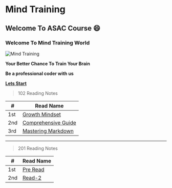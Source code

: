 # Mind Training 

## Welcome To ASAC Course :smile:


### Welcome To Mind Training World 

![Mind Training](https://i1.wp.com/www.drperlmutter.com/wp-content/uploads/2017/06/Test-Your-Brain-Quiz-Perlmutter-1.png?fit=1200%2C630&ssl=1)


**Your Better Chance To Train Your Brain**

**Be a professional coder with us**

**[Lets Start](https://khasawneh07.github.io/reading-notes/growth-mindset)**

> 102 Reading Notes 

#|Read Name
-|----------
1st | [Growth Mindset](https://khasawneh07.github.io/reading-notes/growth-mindset)
2nd | [Comprehensive Guide](https://khasawneh07.github.io/reading-notes/Mastering-Markdown)
3rd | [Mastering Markdown](https://khasawneh07.github.io/reading-notes/Comprehensive-Guide)

**********************************************************************************************
> 201 Reading Notes 

#|Read Name
-|----------
1st | [Pre Read](https://github.com/Khasawneh07/reading-notes/blob/main/Pre%20Read.md)
2nd | [Read-2](https://github.com/Khasawneh07/reading-notes/blob/main/Read-2)
